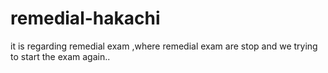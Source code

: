 # remedial-hakachi
it is regarding remedial exam ,where remedial exam are stop and we trying to start the exam again..
